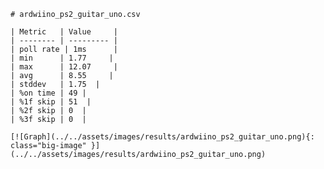
    # ardwiino_ps2_guitar_uno.csv

    | Metric   | Value     |
    | -------- | --------- |
    | poll rate | 1ms      |
    | min      | 1.77     |
    | max      | 12.07     |
    | avg      | 8.55     |
    | stddev   | 1.75  |
    | %on time | 49 |
    | %1f skip | 51  |
    | %2f skip | 0  |
    | %3f skip | 0  |

    [![Graph](../../assets/images/results/ardwiino_ps2_guitar_uno.png){: class="big-image" }](../../assets/images/results/ardwiino_ps2_guitar_uno.png)

    